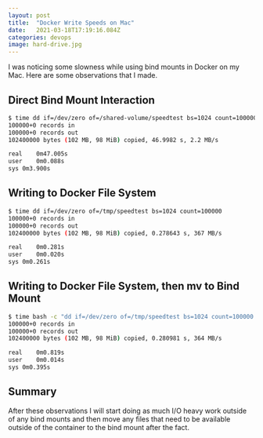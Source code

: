 ```yaml
---
layout: post
title:  "Docker Write Speeds on Mac"
date:   2021-03-18T17:19:16.084Z
categories: devops
image: hard-drive.jpg
---
```

I was noticing some slowness while using bind mounts in Docker on my Mac. Here are some observations that I made.

## Direct Bind Mount Interaction

```bash
$ time dd if=/dev/zero of=/shared-volume/speedtest bs=1024 count=100000
100000+0 records in
100000+0 records out
102400000 bytes (102 MB, 98 MiB) copied, 46.9982 s, 2.2 MB/s

real	0m47.005s
user	0m0.088s
sys	0m3.900s
```

## Writing to Docker File System

```bash
$ time dd if=/dev/zero of=/tmp/speedtest bs=1024 count=100000
100000+0 records in
100000+0 records out
102400000 bytes (102 MB, 98 MiB) copied, 0.278643 s, 367 MB/s

real	0m0.281s
user	0m0.020s
sys	0m0.261s
```

## Writing to Docker File System, then mv to Bind Mount

```bash
$ time bash -c "dd if=/dev/zero of=/tmp/speedtest bs=1024 count=100000 && mv /tmp/speedtest /shared-volume/speedtest"
100000+0 records in
100000+0 records out
102400000 bytes (102 MB, 98 MiB) copied, 0.280981 s, 364 MB/s

real	0m0.819s
user	0m0.014s
sys	0m0.395s
```

## Summary

After these observations I will start doing as much I/O heavy work outside of any bind mounts and then move any files that need to be available outside of the container to the bind mount after the fact.
